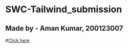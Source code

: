 # SWC-Tailwind_submission

## Made by - Aman Kumar, 200123007

#[Click here](https://akr-25.github.io/SWC-Tailwind_submission/main.html)
